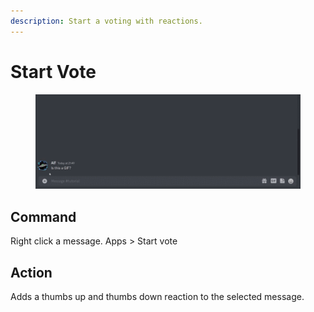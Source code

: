 ```yaml
---
description: Start a voting with reactions.
---
```


# Start Vote

<figure><img src="../.gitbook/assets/Seymour-Start-Vote.gif" alt=""><figcaption></figcaption></figure>

## Command

Right click a message. Apps > Start vote

## Action

Adds a thumbs up and thumbs down reaction to the selected message.
